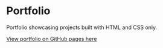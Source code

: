 # Portfolio

Portfolio showcasing projects built with HTML and CSS only.

[View portfolio on GitHub pages here](https://rattomegan.github.io/portfolio/)
